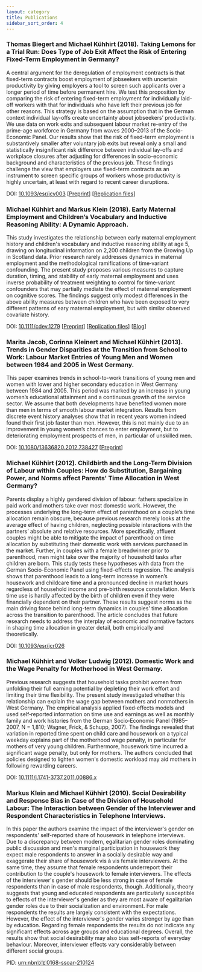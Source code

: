 ```yaml
---
layout: category
title: Publications
sidebar_sort_order: 4
---
```


### Thomas Biegert and Michael Kühhirt (2018). Taking Lemons for a Trial Run: Does Type of Job Exit Affect the Risk of Entering Fixed-Term Employment in Germany?  
A central argument for the deregulation of employment contracts is that fixed-term contracts boost employment of jobseekers with uncertain productivity by giving employers a tool to screen such applicants over a longer period of time before permanent hire. We test this proposition by comparing the risk of entering fixed-term employment for individually laid-off workers with that for individuals who have left their previous job for other reasons. This strategy is based on the assumption that in the German context individual lay-offs create uncertainty about jobseekers’ productivity. We use data on work exits and subsequent labour market re-entry of the prime-age workforce in Germany from waves 2000–2013 of the Socio-Economic Panel. Our results show that the risk of fixed-term employment is substantively smaller after voluntary job exits but reveal only a small and statistically insignificant risk difference between individual lay-offs and workplace closures after adjusting for differences in socio-economic background and characteristics of the previous job. These findings challenge the view that employers use fixed-term contracts as an instrument to screen specific groups of workers whose productivity is highly uncertain, at least with regard to recent career disruptions.

DOI: [10.1093/esr/jcy003](https://doi.org/10.1093/esr/jcy003) [[Preprint](https://osf.io/preprints/socarxiv/zuwat/)] [[Replication files](https://osf.io/nh5u4)]

### Michael Kühhirt and Markus Klein (2018). Early Maternal Employment and Children’s Vocabulary and Inductive Reasoning Ability: A Dynamic Approach.  
This study investigates the relationship between early maternal employment history and children's vocabulary and inductive reasoning ability at age 5, drawing on longitudinal information on 2,200 children from the Growing Up in Scotland data. Prior research rarely addresses dynamics in maternal employment and the methodological ramifications of time‐variant confounding. The present study proposes various measures to capture duration, timing, and stability of early maternal employment and uses inverse probability of treatment weighting to control for time‐variant confounders that may partially mediate the effect of maternal employment on cognitive scores. The findings suggest only modest differences in the above ability measures between children who have been exposed to very different patterns of eary maternal employment, but with similar observed covariate history.

DOI: [10.1111/cdev.1279](http://onlinelibrary.wiley.com/doi/10.1111/cdev.12796/abstract) [[Preprint](https://osf.io/preprints/socarxiv/brscf)] [[Replication files](https://osf.io/m8trg)] [[Blog](https://theconversation.com/being-a-working-mother-is-not-bad-for-your-children-78439)]

### Marita Jacob, Corinna Kleinert and Michael Kühhirt (2013). Trends in Gender Disparities at the Transition from School to Work: Labour Market Entries of Young Men and Women between 1984 and 2005 in West Germany.  
This paper examines trends in school-to-work transitions of young men and women with lower and higher secondary education in West Germany between 1984 and 2005. This period was marked by an increase in young women’s educational attainment and a continuous growth of the service sector. We assume that both developments have benefited women more than men in terms of smooth labour market integration. Results from discrete event history analyses show that in recent years women indeed found their first job faster than men. However, this is not mainly due to an improvement in young women’s chances to enter employment, but to deteriorating employment prospects of men, in particular of unskilled men.

DOI: [10.1080/13636820.2012.738427](https://doi.org/10.1080/13636820.2012.738427) [[Preprint](http://www.mzes.uni-mannheim.de/publications/wp/wp-127.pdf)]

### Michael Kühhirt (2012). Childbirth and the Long-Term Division of Labour within Couples: How do Substitution, Bargaining Power, and Norms affect Parents' Time Allocation in West Germany?  
Parents display a highly gendered division of labour: fathers specialize in paid work and mothers take over most domestic work. However, the processes underlying the long-term effect of parenthood on a couple’s time allocation remain obscure, because previous research merely looks at the average effect of having children, neglecting possible interactions with the partners’ absolute and relative resources. More specifically, affluent couples might be able to mitigate the impact of parenthood on time allocation by substituting their domestic work with services purchased in the market. Further, in couples with a female breadwinner prior to parenthood, men might take over the majority of household tasks after children are born. This study tests these hypotheses with data from the German Socio-Economic Panel using fixed-effects regression. The analysis shows that parenthood leads to a long-term increase in women’s housework and childcare time and a pronounced decline in market hours regardless of household income and pre-birth resource constellation. Men’s time use is hardly affected by the birth of children even if they were financially dependent on their partner. These results suggest norms as the main driving force behind long-term dynamics in couples’ time allocation across the transition to parenthood. The article concludes that future research needs to address the interplay of economic and normative factors in shaping time allocation in greater detail, both empirically and theoretically.

DOI: [10.1093/esr/jcr026](https://doi.org/10.1093/esr/jcr026)

### Michael Kühhirt and Volker Ludwig (2012). Domestic Work and the Wage Penalty for Motherhood in West Germany.  
Previous research suggests that household tasks prohibit women from unfolding their full earning potential by depleting their work effort and limiting their time flexibility. The present study investigated whether this relationship can explain the wage gap between mothers and nonmothers in West Germany. The empirical analysis applied fixed‐effects models and used self‐reported information on time use and earnings as well as monthly family and work histories from the German Socio‐Economic Panel (1985–2007, N = 1,810; Wagner, Frick, & Schupp, 2007). The findings revealed that variation in reported time spent on child care and housework on a typical weekday explains part of the motherhood wage penalty, in particular for mothers of very young children. Furthermore, housework time incurred a significant wage penalty, but only for mothers. The authors concluded that policies designed to lighten women's domestic workload may aid mothers in following rewarding careers.

DOI:  [10.1111/j.1741-3737.2011.00886.x](http://onlinelibrary.wiley.com/doi/10.1111/j.1741-3737.2011.00886.x/abstract)

### Markus Klein and Michael Kühhirt (2010). Social Desirability and Response Bias in Case of the Division of Household Labour: The Interaction between Gender of the Interviewer and Respondent Characteristics in Telephone Interviews.  
In this paper the authors examine the impact of the interviewer's gender on respondents' self-reported share of housework in telephone interviews. Due to a discrepancy between modern, egalitarian gender roles dominating public discussion and men's marginal participation in housework they expect male respondents to answer in a socially desirable way and exaggerate their share of housework vis à vis female interviewers. At the same time, they assume that female respondents underreport their contribution to the couple's housework to female interviewers. The effects of the interviewer's gender should be less strong in case of female respondents than in case of male respondents, though. Additionally, theory suggests that young and educated respondents are particularly susceptible to effects of the interviewer's gender as they are most aware of egalitarian gender roles due to their socialization and environment. For male respondents the results are largely consistent with the expectations. However, the effect of the interviewer's gender varies stronger by age than by education. Regarding female respondents the results do not indicate any significant effects across age groups and educational degrees. Overall, the results show that social desirability may also bias self-reports of everyday behaviour. Moreover, interviewer effects vary considerably between different social groups.

PID: [urn:nbn:de:0168-ssoar-210124](http://nbn-resolving.de/urn:nbn:de:0168-ssoar-210124)
